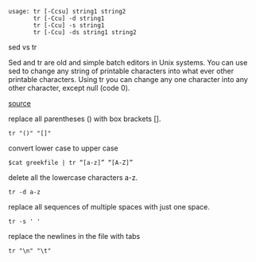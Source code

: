 ```
usage: tr [-Ccsu] string1 string2
       tr [-Ccu] -d string1
       tr [-Ccu] -s string1
       tr [-Ccu] -ds string1 string2
```

sed vs tr

Sed and tr are old and simple batch editors in Unix systems. You can use sed to change any string of printable characters into what ever other printable characters. Using tr you can change any one character into any other character, except null (code 0).

[source](https://seismo.berkeley.edu/~rallen/resources/UNIXcmds/sed_tr_cut_od.html)

replace all parentheses () with box brackets [].
```
tr "()" "[]"
```

convert lower case to upper case
```
$cat greekfile | tr “[a-z]” “[A-Z]”
```

delete all the lowercase characters a-z.
```
tr -d a-z
```

replace all sequences of multiple spaces with just one space.
```
tr -s ' '
```

replace the newlines in the file with tabs
```
tr "\n" "\t"
```
